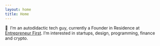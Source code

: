 ```yaml
---
layout: home
title: Home
---
```


👋 &nbsp;I’m an autodidactic tech guy, currently a Founder in Residence at [Entrepreneur First](https://www.joinef.com/). I’m interested in startups, design, programming, finance and crypto.
